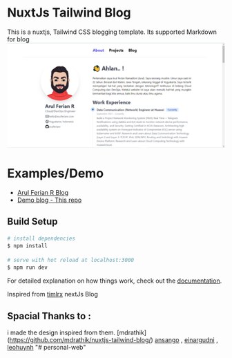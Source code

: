 # NuxtJs Tailwind Blog

This is a nuxtjs, Tailwind CSS blogging template. Its supported Markdown for blog
![Drag Racing](thumbnail-copy.png)

# Examples/Demo

- [Arul Ferian R Blog](https://arulferianr.com)
- [Demo blog - This repo](https://nuxt-tailwind-blog.netlify.app)

## Build Setup

```bash
# install dependencies
$ npm install

# serve with hot reload at localhost:3000
$ npm run dev

```

For detailed explanation on how things work, check out the [documentation](https://nuxtjs.org).

Inspired from [timlrx](https://github.com/timlrx/tailwind-nextjs-starter-blog) nextJs Blog
## Spacial Thanks to :

i made the design inspired from them.
[mdrathik] (https://github.com/mdrathik/nuxtjs-tailwind-blog/)
[ansango](https://github.com/ansango/resume) , [einargudni](https://www.einargudni.com/projects) , [leohuynh](https://www.leohuynh.dev)
"# personal-web" 
